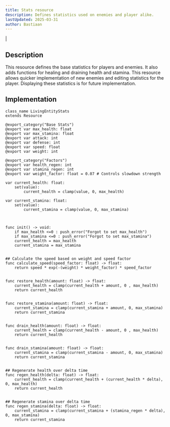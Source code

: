 ```yaml
---
title: Stats resource
description: Defines statistics used on enemies and player alike.
lastUpdated: 2025-03-31
author: Bastiaan
---
```

|
## Description
This resource defines the base statistics for players and enemies. It also adds functions for healing and draining health and stamina. This resource allows quicker implementation of new enemies and editing statistics for the player. Displaying these statistics is for future implementation.

## Implementation
```gdcsript
class_name LivingEntityStats
extends Resource

@export_category("Base Stats")
@export var max_health: float
@export var max_stamina: float
@export var attack: int
@export var defense: int
@export var speed: float
@export var weight: int

@export_category("Factors")
@export var health_regen: int
@export var stamina_regen: int
@export var weight_factor: float = 0.07 # Controls slowdown strength

var current_health: float:
	set(value): 
		current_health = clamp(value, 0, max_health)

var current_stamina: float:
	set(value): 
		current_stamina = clamp(value, 0, max_stamina)



func init() -> void:
	if max_health <=0 : push_error("Forgot to set max_health")
	if max_stamina <=0 : push_error("Forgot to set max_stamina")
	current_health = max_health
	current_stamina = max_stamina


## Calculate the speed based on weight and speed factor
func calculate_speed(speed_factor: float) -> float:
	return speed * exp(-(weight) * weight_factor) * speed_factor


func restore_health(amount: float) -> float:
	current_health = clamp(current_health + amount, 0 , max_health)
	return current_health


func restore_stamina(amount: float) -> float:
	current_stamina = clamp(current_stamina + amount, 0, max_stamina)
	return current_stamina


func drain_health(amount: float) -> float:
	current_health = clamp(current_health - amount, 0 , max_health)
	return current_health


func drain_stamina(amount: float) -> float:
	current_stamina = clamp(current_stamina - amount, 0, max_stamina)
	return current_stamina


## Regenerate health over delta time
func regen_health(delta: float) -> float:
	current_health = clamp(current_health + (current_health * delta), 0, max_health)
	return current_health


## Regenerate stamina over delta time
func regen_stamina(delta: float) -> float:
	current_stamina = clamp(current_stamina + (stamina_regen * delta), 0, max_stamina)
	return current_stamina
```

